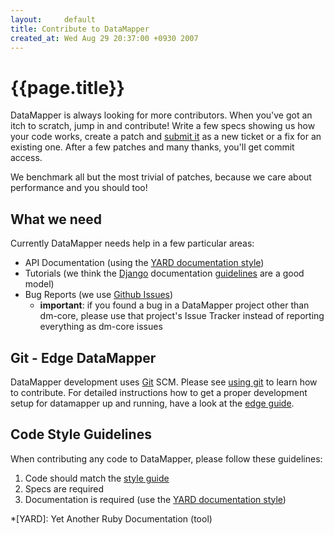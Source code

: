 ```yaml
---
layout:     default
title: Contribute to DataMapper
created_at: Wed Aug 29 20:37:00 +0930 2007
---
```


{{page.title}}
==============

DataMapper is always looking for more contributors. When you've got an itch to
scratch, jump in and contribute! Write a few specs showing us how your code
works, create a patch and [submit it](http://github.com/datamapper/)
as a new ticket or a fix for an existing one. After a few patches and many
thanks, you'll get commit access.

We benchmark all but the most trivial of patches, because we care about
performance and you should too!

What we need
------------

Currently DataMapper needs help in a few particular areas:

* API Documentation (using the [YARD documentation style](http://www.yardoc.org/))
* Tutorials (we think the [Django](http://www.djangoproject.com/)
  documentation [guidelines](http://jacobian.org/writing/great-documentation/) are a good model)
* Bug Reports (we use [Github Issues](https://github.com/datamapper/dm-core/issues/))
  * **important**: if you found a bug in a DataMapper project other than
    dm-core, please use that project's Issue Tracker instead of reporting
    everything as dm-core issues

Git - Edge DataMapper
---------------------

DataMapper development uses [Git](http://git-scm.com/) SCM.
Please see [using git](/using-git) to learn how to contribute.
For detailed instructions how to get a proper development setup for
datamapper up and running, have a look at the [edge guide](http://github.com/datamapper/dm-dev).

Code Style Guidelines
---------------------

When contributing any code to DataMapper, please follow these guidelines:

1. Code should match the [style guide](http://github.com/dkubb/styleguide)
2. Specs are required
3. Documentation is required (use the [YARD documentation style](http://www.yardoc.org/))

*[YARD]: Yet Another Ruby Documentation (tool)
